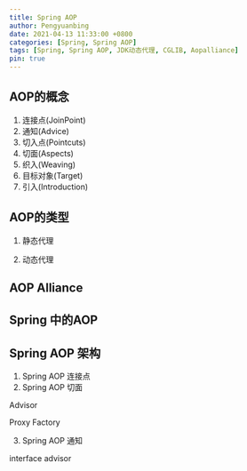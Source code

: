 ```yaml
---
title: Spring AOP
author: Pengyuanbing
date: 2021-04-13 11:33:00 +0800
categories: [Spring, Spring AOP]
tags: [Spring, Spring AOP, JDK动态代理, CGLIB, Aopalliance]
pin: true
---
```



## AOP的概念

1. 连接点(JoinPoint)
2. 通知(Advice)
3. 切入点(Pointcuts)
4. 切面(Aspects)
5. 织入(Weaving)
6. 目标对象(Target)
7. 引入(Introduction)

## AOP的类型

1. 静态代理

2. 动态代理


## AOP Alliance


## Spring 中的AOP


## Spring AOP 架构

1. Spring AOP 连接点
2. Spring AOP 切面

Advisor

Proxy Factory

3. Spring AOP 通知



interface advisor



























